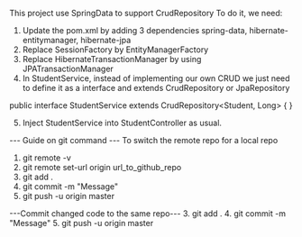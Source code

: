 This project use SpringData to support CrudRepository
To do it, we need:
1. Update the pom.xml by adding 3 dependencies spring-data, hibernate-entitymanager, hibernate-jpa
2. Replace SessionFactory by EntityManagerFactory
3. Replace HibernateTransactionManager by using JPATransactionManager
4. In StudentService, instead of implementing our own CRUD we just need to define it as a interface and extends CrudRepository or JpaRepository

public interface StudentService extends CrudRepository<Student, Long> {
}

5. Inject StudentService into StudentController as usual.


--- Guide on git command ---
To switch the remote repo for a local repo
1. git remote -v
2. git remote set-url origin url_to_github_repo
3. git add .
4. git commit -m "Message"
5. git push -u origin master

---Commit changed code to the same repo---
3. git add .
4. git commit -m "Message"
5. git push -u origin master


